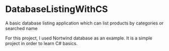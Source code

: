 # DatabaseListingWithCS
A basic database listing application which can list products by categories or searched name

For this project, I used Nortwind database as an example. It is a simple project in order to learn C# basics.

